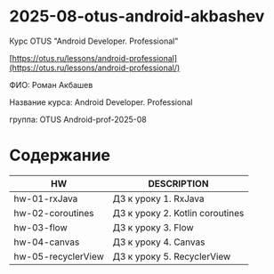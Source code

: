 # 2025-08-otus-android-akbashev

Курс OTUS "Android Developer. Professional"

[https://otus.ru/lessons/android-professional](https://otus.ru/lessons/android-professional/)

ФИО: Роман Акбашев

Название курса: Android Developer. Professional

группа: OTUS Android-prof-2025-08

# Содержание
| HW                 | DESCRIPTION                     |
|--------------------|---------------------------------|
| hw-01-rxJava       | ДЗ к уроку 1. RxJava            |
| hw-02-coroutines   | ДЗ к уроку 2. Kotlin coroutines |
| hw-03-flow         | ДЗ к уроку 3. Flow              |
| hw-04-canvas       | ДЗ к уроку 4. Canvas            |
| hw-05-recyclerView | ДЗ к уроку 5. RecyclerView      |
